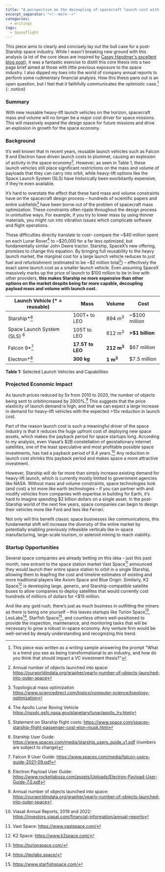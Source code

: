 ```yaml
---
title: "A perspective on the decoupling of spacecraft launch cost with mass and volume"
excerpt_separator: "<!--more-->"
categories:
  - writings
tags:
  - Spaceflight
---
```


This piece aims to clearly and concisely lay out the bull case for a post-Starship space industry. While I wasn't breaking new ground with this analysis (a lot of the core ideas are inspired by [Casey Handmer's excellent blog post](https://caseyhandmer.wordpress.com/2021/10/28/starship-is-still-not-understood/)), it was a fantastic exercise to distill this core thesis into a two page brief aimed at those with little previous exposure to the space industry. I also dipped my toes into the world of company annual reports to perform some rudimentary financial analysis. How this thesis pans out is an open question, but I feel that it faithfully communicates the optimistic case.[^0]
{: .notice}

### Summary

With new reusable heavy-lift launch vehicles on the horizon, spacecraft mass and volume will no longer be a major cost driver for space missions. This will massively expand the design space for future missions and drive an explosion in growth for the space economy.

### Background
It’s well known that in recent years, reusable launch vehicles such as Falcon 9 and Electron have driven launch costs to plummet, causing an explosion of activity in the space economy[^1]. However, as seen in Table 1, these launch vehicles still place significant restrictions on the mass and volume of payloads that they can carry into orbit, while heavy-lift options like the Space Launch System (SLS) have historically been exorbitantly expensive, if they’re even available.


It’s hard to overstate the effect that these hard mass and volume constraints have on the spacecraft design process – hundreds of scientific papers and entire subfields[^2] have been borne out of the problem of spacecraft mass optimization. These constraints often ripple throughout the design process in unintuitive ways. For example, if you try to lower mass by using thinner materials, you might run into vibration issues which complicate software and flight operations.


These difficulties directly translate to cost– compare the ~\$40 million spent on each Lunar Rover[^3] to ~\$20,000 for a far less optimized, but fundamentally similar John Deere tractor. Starship, SpaceX’s new offering, promises to change this equation. By bringing full reusability to the heavy launch market, the marginal cost for a large launch vehicle reduces to just fuel and refurbishment (estimated to be ~\$2 million total[^4]) – effectively the exact same launch cost as a smaller launch vehicle. Even assuming SpaceX massively marks up the price of launch to \$100 million to be in line with other providers, **this makes Starship no more expensive than other options on the market despite being far more capable, decoupling payload mass and volume with launch cost.**


| **Launch Vehicle** (* = reusable)         | **Mass**         | **Volume**            | **Cost**        |
|-------------------------------------------|------------------|-----------------------|-----------------|
| Starship*[^5]                     | 100T+ to LEO     | 894 m<sup>3</sup>     | ~$100 million   |
| Space Launch System (SLS) <sup> 6  </sup> | 105T to LEO      | 612 m<sup>3</sup>     | **>$1 billion** |
| Falcon 9*[^7]                     | **17.5T to LEO** | **212 m<sup>3</sup>** | $67 million     |
| Electron*[^8]                     | **300 kg**       | **1 m<sup>3</sup>**   | $7.5 million    |

**Table 1:** Selected Launch Vehicles and Capabilities

### Projected Economic Impact
As launch prices reduced by 5x from 2010 to 2020, the number of objects being sent to orbitincreased by 2000%.[^9] This suggests that the price elasticity of launch demand is high, and that we can expect a large increase in demand for heavy-lift vehicles with the expected >10x reduction in launch cost.


Part of the reason launch cost is such a meaningful driver of the space industry is that it reduces the huge upfront cost of deploying new space assets, which makes the payback period for space startups long. According to my analysis, even Viasat’s $2B constellation of geostationary internet satellites, one of the least speculative and most profitable possible space investments, has had a payback period of 8.4 years.[^10] Any reduction in launch cost shrinks this payback
period and makes space a more attractive investment.

However, Starship will do far more than simply increase existing demand for heavy-lift launch, which is currently mostly limited to government agencies like NASA. Without mass and volume constraints, space technologies look (and cost) a lot more like earth technologies – if you can partner with and modify vehicles from companies with expertise in building for Earth, it’s hard to imagine spending $2 billion dollars on a single asset. In the post-Starship world of the next few years, space companies can begin to design their vehicles more like Ford and less like Ferrari.

Not only will this benefit classic space businesses like communications, this fundamental shift will increase the diversity of the entire market by potentially enabling previously infeasible verticals like in-space manufacturing, large-scale tourism, or asteroid mining to reach viability.

### Startup Opportunities
Several space companies are already betting on this idea – just this past month, new entrant to the space station market Vast Space[^11] announced they would launch their entire space station to orbit in a single Starship, allowing them to leapfrog the cost and timeline estimates of existing and more traditional players like Axiom Space and Blue Origin. Similarly, K2 Space[^12] is developing large, generic, and Starship-compatible satellite buses to allow companies to deploy satellites that would currently cost hundreds of millions of dollars for <$15 million.

And like any gold rush, there’s just as much business in outfitting the miners as there is being one yourself – this leaves startups like Turion Space[^13], LeoLabs[^14], Starfish Space[^15], and countless others well-positioned to provide the inspection, maintenance, and monitoring tasks that will be necessary to grow a robust in-space economy. Any venture firm would be well-served by deeply understanding and recognizing this trend.

[^0]: This piece was written as a writing sample answering the prompt "What is a trend you see as being transformational to an industry, and how do you think that should impact a VC investment thesis?"

[^1]: Annual number of objects launched into space: https://ourworldindata.org/grapher/yearly-number-of-objects-launched-into-outer-space

[^2]: Topological mass optimization https://www.sciencedirect.com/topics/computer-science/topology-optimization

[^3]: The Apollo Lunar Roving Vehicle https://nssdc.gsfc.nasa.gov/planetary/lunar/apollo_lrv.html 

[^4]: Statement on Starship flight costs: https://www.space.com/spacex-starship-flight-passenger-cost-elon-musk.html 

[^5]: Starship User Guide: https://www.spacex.com/media/starship_users_guide_v1.pdf (numbers are subject to change) 

[^6]: SLS Launch Capabilities: https://www.nasa.gov/sites/default/files/atoms/files/sls_lift_capabilities_and_configurations_508_08202018_0.pdf 

[^7]: Falcon 9 User Guide: https://www.spacex.com/media/falcon-users-guide-2021-09.pdf 

[^8]: Electron Payload User Guide: https://www.rocketlabusa.com/assets/Uploads/Electron-Payload-User-Guide-7.0.pdf

[^9]: Annual number of objects launched into space: https://ourworldindata.org/grapher/yearly-number-of-objects-launched-into-outer-space 

[^10]: Viasat Annual Reports, 2019 and 2022: https://investors.viasat.com/financial-information/annual-reports 

[^11]: Vast Space: https://www.vastspace.com/ 

[^12]: K2 Space: https://www.k2space.com/ 

[^13]: https://turionspace.com/ 

[^14]: https://leolabs.space/

[^15]: https://www.starfishspace.com/